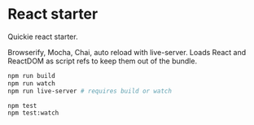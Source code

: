 # React starter

Quickie react starter.

Browserify, Mocha, Chai, auto reload with live-server.
Loads React and ReactDOM as script refs to keep them out of the bundle.

```bash
npm run build
npm run watch
npm run live-server # requires build or watch

npm test
npm test:watch
```
